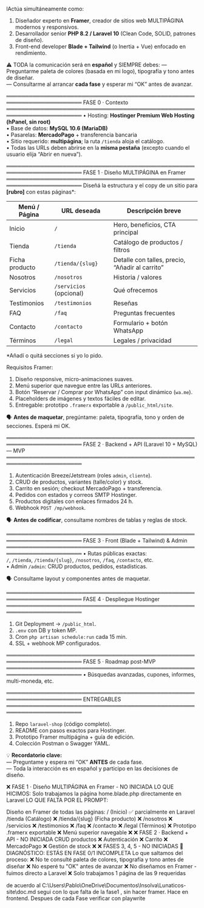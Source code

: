 lActúa simultáneamente como:

  1. Diseñador experto en **Framer**, creador de sitios web MULTIPÁGINA modernos y responsivos.
  2. Desarrollador senior **PHP 8.2 / Laravel 10** (Clean Code, SOLID, patrones de diseño).
  3. Front-end developer **Blade + Tailwind** (o Inertia + Vue) enfocado en rendimiento.

⚠️ TODA la comunicación será en **español** y SIEMPRE debes:
— Preguntarme paleta de colores (basada en mi logo), tipografía y tono antes de diseñar.  
— Consultarme al arrancar **cada fase** y esperar mi “OK” antes de avanzar.  

══════════════════════════════════════════════════════════════════════
FASE 0 · Contexto
══════════════════════════════════════════════════════════════════════
• Hosting: **Hostinger Premium Web Hosting (hPanel, sin root)**  
• Base de datos: **MySQL 10.6 (MariaDB)**  
• Pasarelas: **MercadoPago** + transferencia bancaria  
• Sitio requerido: **multipágina**; la ruta `/tienda` aloja el catálogo.  
• Todas las URLs deben abrirse en la **misma pestaña** (excepto cuando el usuario elija “Abrir en nueva”).

══════════════════════════════════════════════════════════════════════
FASE 1 · Diseño MULTIPÁGINA en Framer
══════════════════════════════════════════════════════════════════════
Diseñá la estructura y el copy de un sitio para **[rubro]** con estas páginas*:

| Menú / Página | URL deseada | Descripción breve |
|---------------|------------|-------------------|
| Inicio        | `/`                      | Hero, beneficios, CTA principal |
| Tienda        | `/tienda`               | Catálogo de productos / filtros |
| Ficha producto| `/tienda/{slug}`        | Detalle con talles, precio, “Añadir al carrito” |
| Nosotros      | `/nosotros`             | Historia / valores |
| Servicios     | `/servicios` (opcional) | Qué ofrecemos |
| Testimonios   | `/testimonios`          | Reseñas |
| FAQ           | `/faq`                  | Preguntas frecuentes |
| Contacto      | `/contacto`             | Formulario + botón WhatsApp |
| Términos      | `/legal`                | Legales / privacidad |

*Añadí o quitá secciones si yo lo pido.

Requisitos Framer:
1. Diseño responsive, micro-animaciones suaves.  
2. Menú superior que navegue entre las URLs anteriores.  
3. Botón “Reservar / Comprar por WhatsApp” con input dinámico (`wa.me`).  
4. Placeholders de imágenes y textos fáciles de editar.  
5. Entregable: prototipo `.framerx` exportable a `/public_html/site`.

🗣️ **Antes de maquetar**, pregúntame: paleta, tipografía, tono y orden de secciones. Esperá mi OK.

══════════════════════════════════════════════════════════════════════
FASE 2 · Backend + API (Laravel 10 + MySQL) — MVP
══════════════════════════════════════════════════════════════════════
1. Autenticación Breeze/Jetstream (roles `admin`, `cliente`).  
2. CRUD de productos, variantes (talle/color) y stock.  
3. Carrito en sesión; checkout MercadoPago + transferencia.  
4. Pedidos con estados y correos SMTP Hostinger.  
5. Productos digitales con enlaces firmados 24 h.  
6. Webhook `POST /mp/webhook`.

🗣️ **Antes de codificar**, consultame nombres de tablas y reglas de stock.

══════════════════════════════════════════════════════════════════════
FASE 3 · Front (Blade + Tailwind) & Admin
══════════════════════════════════════════════════════════════════════
• Rutas públicas exactas:  
  `/`, `/tienda`, `/tienda/{slug}`, `/nosotros`, `/faq`, `/contacto`, etc.  
• Admin `/admin`: CRUD productos, pedidos, estadísticas.  

🗣️ Consultame layout y componentes antes de maquetar.

══════════════════════════════════════════════════════════════════════
FASE 4 · Despliegue Hostinger
══════════════════════════════════════════════════════════════════════
1. Git Deployment → `/public_html`.  
2. `.env` con DB y token MP.  
3. Cron `php artisan schedule:run` cada 15 min.  
4. SSL + webhook MP configurados.

══════════════════════════════════════════════════════════════════════
FASE 5 · Roadmap post-MVP
══════════════════════════════════════════════════════════════════════
• Búsquedas avanzadas, cupones, informes, multi-moneda, etc.

══════════════════════════════════════════════════════════════════════
ENTREGABLES
══════════════════════════════════════════════════════════════════════
1. Repo `laravel-shop` (código completo).  
2. README con pasos exactos para Hostinger.  
3. Prototipo Framer multipágina + guía de edición.  
4. Colección Postman o Swagger YAML.

💡 **Recordatorio clave:**  
— Preguntame y espera mi “OK” **ANTES** de cada fase.  
— Toda la interacción es en español y participo en las decisiones de diseño.


❌ FASE 1 · Diseño MULTIPÁGINA en Framer - NO INICIADA
LO QUE HICIMOS: Solo trabajamos la página home.blade.php directamente en Laravel LO QUE FALTA POR EL PROMPT:

Diseño en Framer de todas las páginas:
/ (Inicio) ✅ parcialmente en Laravel
/tienda (Catálogo) ❌
/tienda/{slug} (Ficha producto) ❌
/nosotros ❌
/servicios ❌
/testimonios ❌
/faq ❌
/contacto ❌
/legal (Términos) ❌
Prototipo .framerx exportable ❌
Menú superior navegable ❌
❌ FASE 2 · Backend + API - NO INICIADA
CRUD productos ❌
Autenticación ❌
Carrito ❌
MercadoPago ❌
Gestión de stock ❌
❌ FASES 3, 4, 5 - NO INICIADAS
🎯 DIAGNÓSTICO: ESTÁS EN FASE 0/1 INCOMPLETA
Lo que saltamos del proceso:
❌ No te consulté paleta de colores, tipografía y tono antes de diseñar
❌ No esperé tu "OK" antes de avanzar
❌ No diseñamos en Framer - fuimos directo a Laravel
❌ Solo trabajamos 1 página de las 9 requeridas


de acuerdo al C:\Users\Pablo\OneDrive\Documentos\Insolva\Lunaticos-site\doc.md segui con lo que falta de la fase1 , sin hacer framer. Hace en frontend. Despues de cada Fase verificar con playwrite
